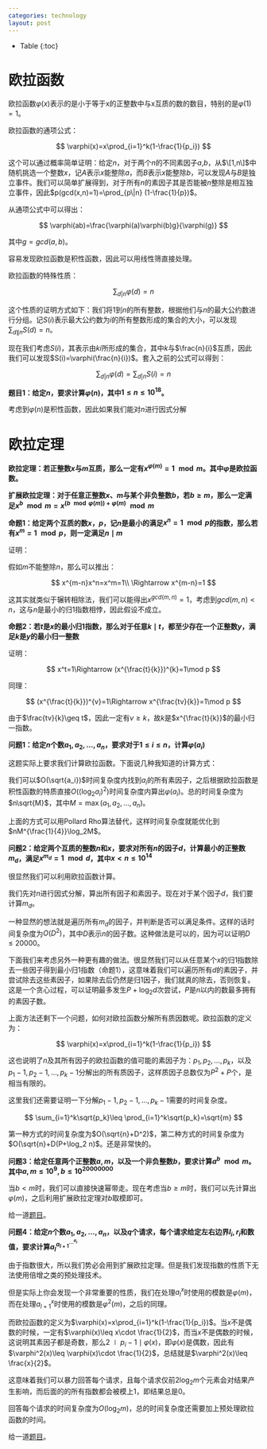 ```yaml
---
categories: technology
layout: post
---
```


- Table
{:toc}

# 欧拉函数

欧拉函数$\varphi(x)$表示的是小于等于x的正整数中与x互质的数的数目，特别的是$\varphi(1)=1$。

欧拉函数的通项公式：

$$
\varphi(x)=x\prod_{i=1}^k(1-\frac{1}{p_i})
$$

这个可以通过概率简单证明：给定$n$，对于两个$n$的不同素因子$a$,$b$，从$\[1,n\]$中随机挑选一个整数$x$，记$A$表示$x$能整除$a$，而$B$表示$x$能整除$b$，可以发现$A$与$B$是独立事件。我们可以简单扩展得到，对于所有$n$的素因子其是否能被$n$整除是相互独立事件，因此$p(gcd(x,n)=1)=\prod_{p\|n} (1-\frac{1}{p})$。

从通项公式中可以得出：

$$
\varphi(ab)=\frac{\varphi(a)\varphi(b)g}{\varphi(g)}
$$

其中$g=gcd(a,b)$。

容易发现欧拉函数是积性函数，因此可以用线性筛直接处理。

欧拉函数的特殊性质：

$$
\sum_{d|n}\varphi(d)=n
$$

这个性质的证明方式如下：我们将$1$到$n$的所有整数，根据他们与$n$的最大公约数进行分组。记$S(i)$表示最大公约数为$i$的所有整数形成的集合的大小，可以发现$\sum_{d\|n}S(d)=n$。

现在我们考虑$S(i)$，其表示由$ki$所形成的集合，其中$k$与$\frac{n}{i}$互质，因此我们可以发现$S(i)=\varphi(\frac{n}{i})$。套入之前的公式可以得到：

$$
\sum_{d|n}\varphi(d)=\sum_{d|n}S(i)=n
$$

**题目$1$：给定$n$，要求计算$\varphi(n)$，其中$1\leq n\leq 10^{18}$。**

考虑到$\varphi(n)$是积性函数，因此如果我们能对$n$进行因式分解

# 欧拉定理

**欧拉定理：若正整数$x$与$m$互质，那么一定有$x^{\varphi(m)}=1\mod m$。其中$\varphi$是欧拉函数。**

**扩展欧拉定理：对于任意正整数$x$、$m$与某个非负整数$b$，若$b\geq m$，那么一定满足$x^b\mod m=x^{(b\mod \varphi(m))+\varphi(m)}\mod m$**

**命题1：给定两个互质的数$x$，$p$，记$n$是最小的满足$x^n=1\mod p$的指数，那么若有$x^m=1\mod p$，则一定满足$n\mid m$**

证明：

假如$m$不能整除$n$，那么可以推出：

$$
x^{m-n}x^n=x^m=1\\
\Rightarrow x^{m-n}=1
$$

这其实就类似于辗转相除法，我们可以能得出$x^{gcd(m,n)}=1$，考虑到$gcd(m,n)\lt n$，这与$n$是最小的归1指数相悖，因此假设不成立。

**命题2：若$t$是$x$的最小归1指数，那么对于任意$k\mid t$，都至少存在一个正整数$y$，满足$k$是$y$的最小归一整数**

证明：

$$
x^t=1\Rightarrow (x^{\frac{t}{k}})^{k}=1\mod p
$$

同理：

$$
(x^{\frac{t}{k}})^{v}=1\Rightarrow x^{\frac{tv}{k}}=1\mod p
$$

由于$\frac{tv}{k}\geq t$，因此一定有$v\geq k$，故$k$是$x^{\frac{t}{k}}$的最小归一指数。

**问题1：给定$n$个数$a_1,a_2,\ldots,a_n$，要求对于$1\leq i\leq n$，计算$\varphi(a_i)$**

这题实际上要求我们计算欧拉函数。下面说几种我知道的计算方式：

我们可以$O(\sqrt{a_i})$时间复杂度内找到$a_i$的所有素因子，之后根据欧拉函数是积性函数的特质直接$O((\log_2a_i)^2)$时间复杂度内算出$\varphi(a_i)$。总的时间复杂度为$n\sqrt{M}$，其中$M=\max(a_1,a_2,\ldots,a_n)$。

上面的方式可以用Pollard Rho算法替代，这样时间复杂度就能优化到$nM^{\frac{1}{4}}\log_2M$。

**问题2：给定两个互质的整数$n$和$x$，要求对所有$n$的因子$d$，计算最小的正整数$m_d$，满足$x^{m_d}=1\mod d$，其中$x<n\leq 10^{14}$**

很显然我们可以利用欧拉函数计算。

我们先对$n$进行因式分解，算出所有因子和素因子。现在对于某个因子$d$，我们要计算$m_d$。

一种显然的想法就是遍历所有$m_d$的因子，并判断是否可以满足条件。这样的话时间复杂度为$O(D^2)$，其中$D$表示$n$的因子数。这种做法是可以的，因为可以证明$D\leq 20000$。

下面我们来考虑另外一种更有趣的做法。很显然我们可以从任意某个$x$的归1指数除去一些因子得到最小归1指数（命题1），这意味着我们可以遍历所有$d$的素因子，并尝试除去这些素因子，如果除去后仍然是归1因子，我们就真的除去，否则恢复。这是一个贪心过程，可以证明最多发生$P+\log_2 d$次尝试，$P$是$n$以内的数最多拥有的素因子数。

上面方法还剩下一个问题，如何对欧拉函数分解所有质因数呢。欧拉函数的定义为：

$$
\varphi(x)=x\prod_{i=1}^k(1-\frac{1}{p_i})
$$

这也说明了$n$及其所有因子的欧拉函数的值可能的素因子为：$p_1,p_2,\ldots, p_k$，以及$p_1-1,p_2-1,\ldots, p_k-1$分解出的所有质因子，这样质因子总数仅为$P^2+P$个，是相当有限的。

这里我们还需要证明一下分解$p_1-1,p_2-1,\ldots, p_k-1$需要的时间复杂度。

$$
\sum_{i=1}^k\sqrt{p_k}\leq \prod_{i=1}^k\sqrt{p_k}=\sqrt{m}
$$

第一种方式的时间复杂度为$O(\sqrt{n}+D^2)$，第二种方式的时间复杂度为$O(\sqrt{n}+D(P+\log_2 n)$。还是非常快的。


**问题3：给定任意两个正整数$a,m$，以及一个非负整数$b$，要求计算$a^b\mod m$。其中$a,m\leq 10^9,b\leq 10^{20000000}$**

当$b<m$时，我们可以直接快速幂带走。现在考虑当$b\geq m$时，我们可以先计算出$\varphi(m)$，之后利用扩展欧拉定理对$b$取模即可。

给一道[题目](https://www.luogu.com.cn/problem/P5091)。

**问题4：给定$n$个数$a_1,a_2,\ldots,a_n$，以及$q$个请求，每个请求给定左右边界$l_i,r_i$和数值，要求计算$a_l^{a_{l+1}^{\ldots ^{a_r}}}$**

由于指数很大，所以我们势必会用到扩展欧拉定理。但是我们发现指数的性质下无法使用倍增之类的预处理技术。

但是实际上你会发现一个非常重要的性质，我们在处理$a_l^x$时使用的模数是$\varphi(m)$，而在处理$a_{l+1}^x$时使用的模数是$\varphi^2(m)$，之后的同理。

而欧拉函数的定义为$\varphi(x)=x\prod_{i=1}^k(1-\frac{1}{p_i})$。当$x$不是偶数的时候，一定有$\varphi(x)\leq x\cdot \frac{1}{2}$，而当$x$不是偶数的时候，这说明其素因子都是奇数，那么$2\mid p_i - 1 \mid \varphi(x)$，即$\varphi(x)$是偶数，因此有$\varphi^2(x)\leq \varphi(x)\cdot \frac{1}{2}$，总结就是$\varphi^2(x)\leq \frac{x}{2}$。

这意味着我们可以暴力回答每个请求，且每个请求仅前$2\log_2 m$个元素会对结果产生影响，而后面的的所有指数都会被模上$1$，即结果总是$0$。

回答每个请求的时间复杂度为$O(\log_2 m)$，总的时间复杂度还需要加上预处理欧拉函数的时间。

给一道[题目](https://codeforces.com/contest/906/problem/D)。
